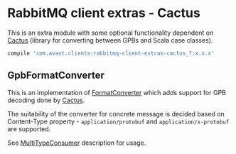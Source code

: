 # RabbitMQ client extras - Cactus

This is an extra module with some optional functionality dependent on [Cactus](https://github.com/avast/cactus) (library for converting
between GPBs and Scala case classes).  
```groovy
compile 'com.avast.clients:rabbitmq-client-extras-cactus_?:x.x.x'
```

## GpbFormatConverter

This is an implementation of [FormatConverter](../core/src/main/scala/com/avast/clients/rabbitmq/FormatConverter.scala) which adds support
for GPB decoding done by [Cactus](https://github.com/avast/cactus).

The suitability of the converter for concrete message is decided based on Content-Type property - `application/protobuf` and
`application/x-protobuf` are supported.

See [MultiTypeConsumer](../README.md#multitypeconsumer) description for usage.